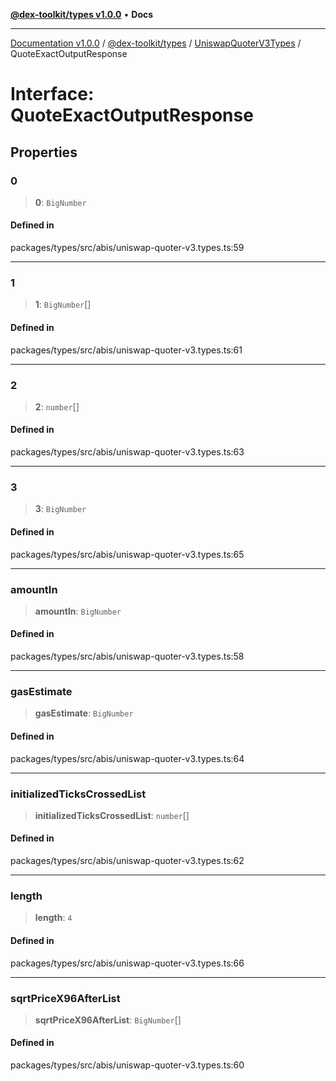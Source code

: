 [**@dex-toolkit/types v1.0.0**](../../../README.md) • **Docs**

***

[Documentation v1.0.0](../../../../../packages.md) / [@dex-toolkit/types](../../../README.md) / [UniswapQuoterV3Types](../README.md) / QuoteExactOutputResponse

# Interface: QuoteExactOutputResponse

## Properties

### 0

> **0**: `BigNumber`

#### Defined in

packages/types/src/abis/uniswap-quoter-v3.types.ts:59

***

### 1

> **1**: `BigNumber`[]

#### Defined in

packages/types/src/abis/uniswap-quoter-v3.types.ts:61

***

### 2

> **2**: `number`[]

#### Defined in

packages/types/src/abis/uniswap-quoter-v3.types.ts:63

***

### 3

> **3**: `BigNumber`

#### Defined in

packages/types/src/abis/uniswap-quoter-v3.types.ts:65

***

### amountIn

> **amountIn**: `BigNumber`

#### Defined in

packages/types/src/abis/uniswap-quoter-v3.types.ts:58

***

### gasEstimate

> **gasEstimate**: `BigNumber`

#### Defined in

packages/types/src/abis/uniswap-quoter-v3.types.ts:64

***

### initializedTicksCrossedList

> **initializedTicksCrossedList**: `number`[]

#### Defined in

packages/types/src/abis/uniswap-quoter-v3.types.ts:62

***

### length

> **length**: `4`

#### Defined in

packages/types/src/abis/uniswap-quoter-v3.types.ts:66

***

### sqrtPriceX96AfterList

> **sqrtPriceX96AfterList**: `BigNumber`[]

#### Defined in

packages/types/src/abis/uniswap-quoter-v3.types.ts:60
